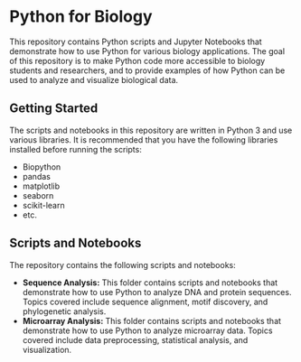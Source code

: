 <h1>Python for Biology</h1>

<p>This repository contains Python scripts and Jupyter Notebooks that demonstrate how to use Python for various biology applications. The goal of this repository is to make Python code more accessible to biology students and researchers, and to provide examples of how Python can be used to analyze and visualize biological data.</p>

<h2>Getting Started</h2>

<p>The scripts and notebooks in this repository are written in Python 3 and use various libraries. It is recommended that you have the following libraries installed before running the scripts:</p>

<ul>
    <li>Biopython</li>
    <li>pandas</li>
    <li>matplotlib</li>
    <li>seaborn</li>
    <li>scikit-learn</li>
    <li>etc.</li>
</ul>

<h2>Scripts and Notebooks</h2>

<p>The repository contains the following scripts and notebooks:</p>

<ul>
    <li><strong>Sequence Analysis:</strong> This folder contains scripts and notebooks that demonstrate how to use Python to analyze DNA and protein sequences. Topics covered include sequence alignment, motif discovery, and phylogenetic analysis.</li>
    <li><strong>Microarray Analysis:</strong> This folder contains scripts and notebooks that demonstrate how to use Python to analyze microarray data. Topics covered include data preprocessing, statistical analysis, and visualization.</
